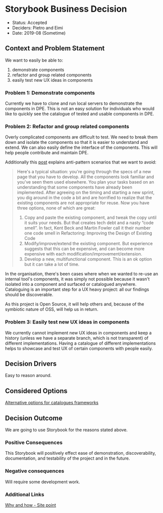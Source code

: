 # Storybook Business Decision

* Status: Accepted
* Deciders: Pietro and Eimi
* Date: 2019-08 (Sometime)

## Context and Problem Statement

We want to easily be able to:

1. demonstrate components
2. refactor and group related components
3. easily test new UX ideas in components

### Problem 1: Demonstrate components

Currently we have to clone and run local servers to demonstrate the components in DPE. This is not an easy solution for individuals who would like to quickly see the catalogue of tested and usable components in DPE.

### Problem 2: Refactor and group related components

Overly complicated components are difficult to test. We need to break them down and isolate the components so that it is easier to understand and extend. We can also easily define the interface of the components. This will help people contribute and maintain DPE.

Additionally this [post](https://www.conductor.com/nightlight/how-to-use-react-storybook/
) explains anti-pattern scenarios that we want to avoid:

> Here's a typical situation: you're going through the specs of a new page that you have to develop. All the components look familiar and you've seen them used elsewhere. You plan your tasks based on an understanding that some components have already been implemented. After agreeing on the timing and starting a new sprint, you dig around in the code a bit and are horrified to realize that the existing components are not appropriate for reuse. Now you have three options, none of which are great:
>
> 1. Copy and paste the existing component, and tweak the copy until it suits your needs. But that creates tech debt and a nasty “code smell”. In fact, Kent Beck and Martin Fowler call it their number one code smell in Refactoring: Improving the Design of Existing Code
> 2. Modify/improve/extend the existing component. But experience suggests that this can be expensive, and can become more expensive with each modification/improvement/extension.
> 3. Develop a new, multifunctional component. This is an ok option but it can take a lot of time.

In the organisation, there's been cases where when we wanted to re-use an internal tool's components, it was simply not possible because it wasn't isolated into a component and surfaced or catalogued anywhere. Cataloguing is an important step for a UX heavy project: all our findings should be discoverable.

As this project is Open Source, it will help others and, because of the symbiotic nature of OSS, will help us in return.

### Problem 3: Easily test new UX ideas in components

We currently cannot implement new UX ideas in components and keep a history (unless we have a separate branch, which is not transparent) of different implementations. Having a catalogue of different implementations helps to showcase and test UX of certain components with people easily.

## Decision Drivers

Easy to reason around.

## Considered Options

[Alternative options for catalogues frameworks](https://blog.logrocket.com/alternatives-to-react-storybook/)

## Decision Outcome

We are going to use Storybook for the reasons stated above.

### Positive Consequences

This Storybook will positively effect ease of demonstration, discoverability, documentation, and testability of the project and in the future.

### Negative consequences

Will require some development work.

### Additional Links

[Why and how - Site point](https://www.sitepoint.com/react-storybook-develop-beautiful-user-interfaces-with-ease/)
